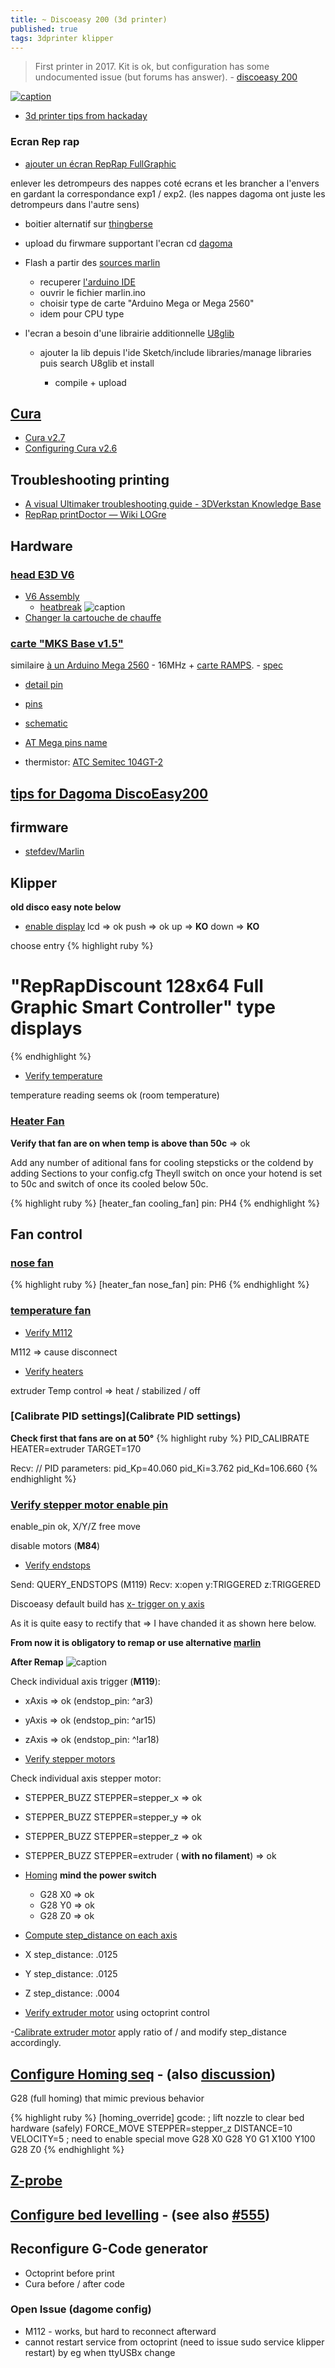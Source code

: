 ```yaml
---
title: ~ Discoeasy 200 (3d printer)
published: true
tags: 3dprinter klipper
---
```

> First printer in 2017. Kit is ok, but configuration has some undocumented issue (but forums has answer). - [discoeasy 200](https://dagoma.fr/tutoriels/tutoriels-discovery200.html) 

[![caption](https://external-content.duckduckgo.com/iu/?u=https%3A%2F%2Fi1.wp.com%2Fwww.blablahightech.fr%2Fwp-content%2Fuploads%2F2017%2F01%2Fggg.jpg%3Fresize%3D1024%252C768%26ssl%3D1&f=1&nofb=1&ipt=7cc940cfbaca7bb903b08817527d4926a69f9fb1f518075665eb0081fc6c666b&ipo=images)](https://www.thingiverse.com/thing:2027921/files)

- [3d printer tips from hackaday](https://hackaday.com/2016/07/06/build-a-3d-printer-workhorse/)

### Ecran Rep rap

- [ajouter un écran RepRap FullGraphic](https://www.dagomaniack.fr/2017/04/30/tutoriel-ecran-reprap-fullgraphic-controler-de200/)

enlever les detrompeurs des nappes coté ecrans et les brancher a l'envers en gardant la correspondance exp1 / exp2. (les nappes dagoma ont juste les detrompeurs dans l'autre sens)

- boitier alternatif sur [thingberse](https://www.thingiverse.com/thing:2445739)

- upload du firwmare supportant l'ecran cd [dagoma](https://dagoma.fr/montage-de-l-ecran.html)

- Flash a partir des [sources marlin](https://www.lesimprimantes3d.fr/forum/topic/8452-comment-flasher-un-marlin-modifi%C3%A9/?tab=comments#comment-97478)

  - recuperer [l'arduino IDE](https://www.arduino.cc/en/main/software#)
  - ouvrir le fichier marlin.ino
  - choisir type de carte "Arduino Mega or Mega 2560"
  - idem pour CPU type
  
- l'ecran a besoin d'une librairie additionnelle [ U8glib ](http://www.printer3d.one/fr/tutoriel-installer-firmware-marlin-1-1-limprimante-3d-wanhao-duplicator-6/)
  - ajouter la lib depuis l'ide Sketch/include libraries/manage libraries puis search U8glib et install
  
    - compile + upload

## [Cura](https://github.com/Ultimaker/Cura/tree/3.0)

- [Cura v2.7](http://kerneldesign.fr/cura-2-7-supporte-la-dagoma-discoeasy200/)
- [Configuring Cura v2.6](http://kerneldesign.fr/dagoma-discoeasy200-et-cura-2-6/)

## Troubleshooting printing

- [A visual Ultimaker troubleshooting guide - 3DVerkstan Knowledge Base](http://support.3dverkstan.se/article/23-a-visual-ultimaker-troubleshooting-guide#stringing)
- [RepRap printDoctor — Wiki LOGre](https://www.logre.eu/wiki/RepRap_printDoctor)

## Hardware

### [head E3D V6](https://dagoma.fr/boutique/produit/imprimantes-3d/discoeasy200-en-kit.html)
- [V6 Assembly](https://e3d-online.dozuki.com/Guide/V6+Assembly/6#s89)
	- [heatbreak](https://www.lesimprimantes3d.fr/forum/topic/16644-dagoma-discoeasy-200-gros-probleme/?do=findComment&comment=213216)
    ![caption](https://www.lesimprimantes3d.fr/forum/uploads/monthly_2018_08/heatbreak.jpg.b0884dbc365a2c0d2beeedc423e73db0.jpg)
- [Changer la cartouche de chauffe](https://support.dagoma.fr/support/solutions/articles/36000068077-discoeasy200-changer-la-cartouche-de-chauffe)

### [carte "MKS Base v1.5"](https://www.iot-experiments.com/dagoma-discoeasy200/)
 similaire [à un Arduino Mega 2560](https://github.com/MarlinFirmware/Marlin/wiki/Supported-Hardware#mks_base-40) - 16MHz + [carte RAMPS](https://reprap.org/wiki/Arduino_Mega_Pololu_Shield). - [spec](https://www.tomtop.com/p-e3250.html)
- [detail pin](https://reprap.org/wiki/MKS_BASE_1.0)
- [pins](https://reprap.org/mediawiki/images/b/b7/MKS_BASE_PINS.pdf)
- [schematic](https://reprap.org/wiki/File:RAMPS1.4schematic.png)

- [AT Mega pins name](https://cdn.thingiverse.com/assets/3b/87/be/00/40/ATMega_Pins.png)

- thermistor: [ATC Semitec 104GT-2](https://github.com/stefdev49/Marlin/commit/112e526055b005915dd3b87fb8a445405874d42c#diff-208fc9ab75ffd757bceef9d68e6fecfcR104)


## [tips for Dagoma DiscoEasy200](https://www.iot-experiments.com/dagoma-discoeasy200/)

## firmware
- [stefdev/Marlin](https://github.com/stefdev49/Marlin)

## Klipper

**old disco easy note below**

- [enable display](https://github.com/KevinOConnor/klipper/blob/aac2fee9decea737f0a740e3519e84c33bf20d41/config/generic-ramps.cfg#L98)
 lcd  => ok
 push => ok
 up   => **KO**
 down => **KO**

choose entry
{% highlight ruby %}
# "RepRapDiscount 128x64 Full Graphic Smart Controller" type displays
{% endhighlight %}

- [Verify temperature](https://github.com/KevinOConnor/klipper/blob/master/docs/Config_checks.md#verify-temperature)

 temperature reading seems ok (room temperature)

### [Heater Fan](https://github.com/KevinOConnor/klipper/blob/aac2fee9decea737f0a740e3519e84c33bf20d41/config/example-extras.cfg#L316)
 **Verify that fan are on when temp is above than 50c** => ok

Add any number of aditional fans for cooling stepsticks or the coldend by adding Sections to your config.cfg
Theyll switch on once your hotend is set to 50c and switch of once its cooled below 50c.

{% highlight ruby %}
[heater_fan cooling_fan]
pin: PH4
{% endhighlight %}

## Fan control
### [nose fan](https://github.com/KevinOConnor/klipper/blob/c8dc47b1624323c159a15de65474a766b3fa87ce/config/example-extras.cfg#L316)

{% highlight ruby %}
[heater_fan nose_fan]
pin: PH6
{% endhighlight %}

### [temperature fan](https://github.com/KevinOConnor/klipper/blob/c8dc47b1624323c159a15de65474a766b3fa87ce/config/example-extras.cfg#L348)


- [Verify M112](https://github.com/KevinOConnor/klipper/blob/master/docs/Config_checks.md#verify-m112)

 M112 => cause disconnect

- [Verify heaters](https://github.com/KevinOConnor/klipper/blob/master/docs/Config_checks.md#verify-heaters)

 extruder Temp control => heat / stabilized / off

### [Calibrate PID settings](Calibrate PID settings)

**Check first that fans are on at 50°**
{% highlight ruby %}
PID_CALIBRATE HEATER=extruder TARGET=170

Recv: // PID parameters: pid_Kp=40.060 pid_Ki=3.762 pid_Kd=106.660
{% endhighlight %}

### [Verify stepper motor enable pin](https://github.com/KevinOConnor/klipper/blob/master/docs/Config_checks.md#verify-stepper-motor-enable-pin)

 enable_pin ok, X/Y/Z free move

 disable motors (**M84**)

- [Verify endstops](https://github.com/KevinOConnor/klipper/blob/master/docs/Config_checks.md#verify-endstops)

Send: QUERY_ENDSTOPS (M119)
Recv: x:open y:TRIGGERED z:TRIGGERED

Discoeasy default build has [x- trigger on y axis](https://www.iot-experiments.com/dagoma-discoeasy200/)

As it is quite easy to rectify that => I have chanded it as shown here below.

**From now it is obligatory to remap or use alternative [marlin](https://github.com/IoT-Experiments/Marlin-DiscoEasy200)**

**After Remap**
![caption](https://www.iot-experiments.com/content/images/2018/01/IMG_20180114_103116.jpg)

 Check individual axis trigger (**M119**):
 - xAxis => ok (endstop_pin: ^ar3)
 - yAxis => ok (endstop_pin: ^ar15)
 - zAxis => ok (endstop_pin: ^!ar18)

- [Verify stepper motors](https://github.com/KevinOConnor/klipper/blob/master/docs/Config_checks.md#verify-stepper-motors)

Check individual axis stepper motor:
- STEPPER_BUZZ STEPPER=stepper_x => ok
- STEPPER_BUZZ STEPPER=stepper_y => ok
- STEPPER_BUZZ STEPPER=stepper_z => ok
- STEPPER_BUZZ STEPPER=extruder ( **with no filament**) => ok

- [Homing](**G28**) **mind the power switch** 
  - G28 X0 => ok
  - G28 Y0 => ok
  - G28 Z0 => ok

- [Compute step_distance on each axis](https://reprap.org/wiki/Calibration#X_.26_Y_scaling_and_steps.2Fmm_calculations)
 - X step_distance: .0125
 - Y step_distance: .0125
 - Z step_distance: .0004

- [Verify extruder motor](https://github.com/KevinOConnor/klipper/blob/master/docs/Config_checks.md#verify-extruder-motor)
 using octoprint control

 -[Calibrate extruder motor](https://www.instructables.com/id/How-to-calibrate-the-Extruder-on-your-3d-Printer/)
  apply ratio of <what you ask> / <what you get> and modify step_distance accordingly.

## [Configure Homing seq](https://github.com/KevinOConnor/klipper/blob/c8dc47b1624323c159a15de65474a766b3fa87ce/config/example-extras.cfg#L665) - (also [discussion](https://github.com/KevinOConnor/klipper/issues/111))

G28 (full homing) that mimic previous behavior

{% highlight ruby %}
[homing_override]
gcode:
 ; lift nozzle to clear bed hardware (safely)
 FORCE_MOVE STEPPER=stepper_z DISTANCE=10 VELOCITY=5 ; need to enable special move
 G28 X0
 G28 Y0
 G1  X100 Y100
 G28 Z0
{% endhighlight %}

## [Z-probe](https://github.com/KevinOConnor/klipper/blob/c8dc47b1624323c159a15de65474a766b3fa87ce/config/example-extras.cfg#L11)

## [Configure bed levelling](https://github.com/KevinOConnor/klipper/blob/master/config/example-extras.cfg) - (see also [#555](https://github.com/KevinOConnor/klipper/pull/555))


## Reconfigure G-Code generator
 - Octoprint before print
 - Cura before / after code

### Open Issue (dagome config)

- M112 - works, but hard to reconnect afterward
- cannot restart service from octoprint (need to issue sudo service klipper restart)
 by eg when ttyUSBx change
